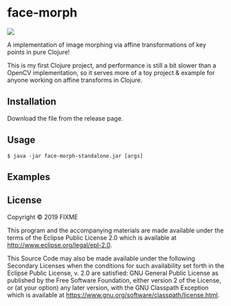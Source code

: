 # face-morph

![](data/out/out.gif)

A implementation of image morphing via affine transformations of key points in pure Clojure!

This is my first Clojure project, and performance is still a bit slower than a OpenCV implementation, so it serves more of a toy project & example for anyone working on affine transforms in Clojure.

## Installation

Download the file from the release page.

## Usage


    $ java -jar face-morph-standalone.jar [args]


## Examples


## License

Copyright © 2019 FIXME

This program and the accompanying materials are made available under the
terms of the Eclipse Public License 2.0 which is available at
http://www.eclipse.org/legal/epl-2.0.

This Source Code may also be made available under the following Secondary
Licenses when the conditions for such availability set forth in the Eclipse
Public License, v. 2.0 are satisfied: GNU General Public License as published by
the Free Software Foundation, either version 2 of the License, or (at your
option) any later version, with the GNU Classpath Exception which is available
at https://www.gnu.org/software/classpath/license.html.
